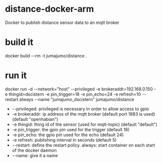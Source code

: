 # distance-docker-arm
Docker to publish distance sensor data to an mqtt broker

# build it 
docker build --rm -t jumajumo/distance .

# run it
docker run -d --network="host" --privileged -e brokeraddr=192.168.0.150 -e thingid=dscistern -e pin_trigger=18 -e pin_echo=24 -e refresh=10 --restart always --name "jumajumo_dscistern" jumajumo/distance 

- --privileged: privileged is necessary in order to allow access to gpio
- -e brokeraddr: ip address of the mqtt broker (default port 1883 is used) (default "openhabian")
- -e thingid: thing id of the sensor (used for mqtt-topic) (default "default")
- -e pin_trigger: the gpio pin used for the trigger (default 18)
- -e pin_echo: the gpio pin used for the echo (default 24)
- -e refresh: publishing interval in seconds (default 5)
- --restart: define the restart policy. always: start container on each start of the docker daemon
- --name: give it a name
